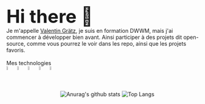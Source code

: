 <font size="10">
<b>
Hi there 👋
</b>
</font>
<br />
Je m'appelle <a href="http://www.valentin-gratz.xyz" target="_blank">Valentin Grätz</a>, je suis en formation DWWM, mais j'ai commencer à développer bien avant. Ainsi participer à des projets dit open-source, comme vous pourrez le voir dans les repo, ainsi que les projets favoris. 
<br>
<br>
Mes technologies <br>
<img width="5%" align="left" src="https://cdn.jsdelivr.net/gh/devicons/devicon/icons/bootstrap/bootstrap-original.svg" />
<img width="5%" align="left" src="https://cdn.jsdelivr.net/gh/devicons/devicon/icons/css3/css3-original.svg" />
<img width="5%" align="left" src="https://cdn.jsdelivr.net/gh/devicons/devicon/icons/filezilla/filezilla-plain.svg" />
<img width="5%" align="left" src="https://cdn.jsdelivr.net/gh/devicons/devicon/icons/html5/html5-plain-wordmark.svg" />
<img width="5%" align="left" src="https://cdn.jsdelivr.net/gh/devicons/devicon/icons/wordpress/wordpress-original.svg" />

<br>

<br><br>
![Anurag's github stats](https://github-readme-stats.vercel.app/api?username=ValentinGratz&theme=radical&show_icons=true&locale=fr&count_private=true)
![Top Langs](https://github-readme-stats.vercel.app/api/top-langs/?username=ValentinGratz&theme=radical&langs_count=3&count_private=true)
